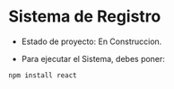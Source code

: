 <h1>Sistema de Registro</h1>

- Estado de proyecto: En Construccion.

- Para ejecutar el Sistema, debes poner:

````npm install react````
